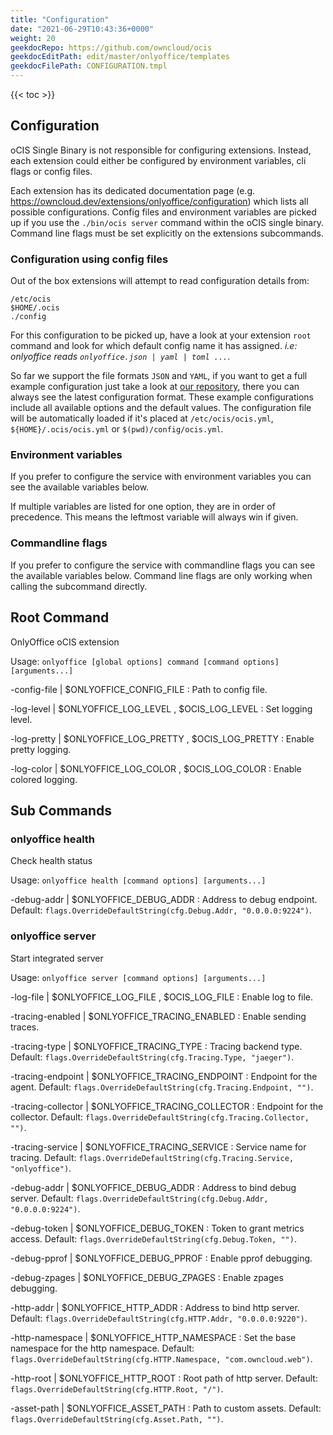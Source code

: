 ```yaml
---
title: "Configuration"
date: "2021-06-29T10:43:36+0000"
weight: 20
geekdocRepo: https://github.com/owncloud/ocis
geekdocEditPath: edit/master/onlyoffice/templates
geekdocFilePath: CONFIGURATION.tmpl
---
```


{{< toc >}}

## Configuration

oCIS Single Binary is not responsible for configuring extensions. Instead, each extension could either be configured by environment variables, cli flags or config files.

Each extension has its dedicated documentation page (e.g. https://owncloud.dev/extensions/onlyoffice/configuration) which lists all possible configurations. Config files and environment variables are picked up if you use the `./bin/ocis server` command within the oCIS single binary. Command line flags must be set explicitly on the extensions subcommands.

### Configuration using config files

Out of the box extensions will attempt to read configuration details from:

```console
/etc/ocis
$HOME/.ocis
./config
```

For this configuration to be picked up, have a look at your extension `root` command and look for which default config name it has assigned. *i.e: onlyoffice reads `onlyoffice.json | yaml | toml ...`*.

So far we support the file formats `JSON` and `YAML`, if you want to get a full example configuration just take a look at [our repository](https://github.com/owncloud/ocis/tree/master/onlyoffice/config), there you can always see the latest configuration format. These example configurations include all available options and the default values. The configuration file will be automatically loaded if it's placed at `/etc/ocis/ocis.yml`, `${HOME}/.ocis/ocis.yml` or `$(pwd)/config/ocis.yml`.

### Environment variables

If you prefer to configure the service with environment variables you can see the available variables below.

If multiple variables are listed for one option, they are in order of precedence. This means the leftmost variable will always win if given.

### Commandline flags

If you prefer to configure the service with commandline flags you can see the available variables below. Command line flags are only working when calling the subcommand directly.

## Root Command

OnlyOffice oCIS extension

Usage: `onlyoffice [global options] command [command options] [arguments...]`


-config-file |  $ONLYOFFICE_CONFIG_FILE
: Path to config file.


-log-level |  $ONLYOFFICE_LOG_LEVEL , $OCIS_LOG_LEVEL
: Set logging level.


-log-pretty |  $ONLYOFFICE_LOG_PRETTY , $OCIS_LOG_PRETTY
: Enable pretty logging.


-log-color |  $ONLYOFFICE_LOG_COLOR , $OCIS_LOG_COLOR
: Enable colored logging.
















## Sub Commands

### onlyoffice health

Check health status

Usage: `onlyoffice health [command options] [arguments...]`






-debug-addr |  $ONLYOFFICE_DEBUG_ADDR
: Address to debug endpoint. Default: `flags.OverrideDefaultString(cfg.Debug.Addr, "0.0.0.0:9224")`.















### onlyoffice server

Start integrated server

Usage: `onlyoffice server [command options] [arguments...]`







-log-file |  $ONLYOFFICE_LOG_FILE , $OCIS_LOG_FILE
: Enable log to file.


-tracing-enabled |  $ONLYOFFICE_TRACING_ENABLED
: Enable sending traces.


-tracing-type |  $ONLYOFFICE_TRACING_TYPE
: Tracing backend type. Default: `flags.OverrideDefaultString(cfg.Tracing.Type, "jaeger")`.


-tracing-endpoint |  $ONLYOFFICE_TRACING_ENDPOINT
: Endpoint for the agent. Default: `flags.OverrideDefaultString(cfg.Tracing.Endpoint, "")`.


-tracing-collector |  $ONLYOFFICE_TRACING_COLLECTOR
: Endpoint for the collector. Default: `flags.OverrideDefaultString(cfg.Tracing.Collector, "")`.


-tracing-service |  $ONLYOFFICE_TRACING_SERVICE
: Service name for tracing. Default: `flags.OverrideDefaultString(cfg.Tracing.Service, "onlyoffice")`.


-debug-addr |  $ONLYOFFICE_DEBUG_ADDR
: Address to bind debug server. Default: `flags.OverrideDefaultString(cfg.Debug.Addr, "0.0.0.0:9224")`.


-debug-token |  $ONLYOFFICE_DEBUG_TOKEN
: Token to grant metrics access. Default: `flags.OverrideDefaultString(cfg.Debug.Token, "")`.


-debug-pprof |  $ONLYOFFICE_DEBUG_PPROF
: Enable pprof debugging.


-debug-zpages |  $ONLYOFFICE_DEBUG_ZPAGES
: Enable zpages debugging.


-http-addr |  $ONLYOFFICE_HTTP_ADDR
: Address to bind http server. Default: `flags.OverrideDefaultString(cfg.HTTP.Addr, "0.0.0.0:9220")`.


-http-namespace |  $ONLYOFFICE_HTTP_NAMESPACE
: Set the base namespace for the http namespace. Default: `flags.OverrideDefaultString(cfg.HTTP.Namespace, "com.owncloud.web")`.


-http-root |  $ONLYOFFICE_HTTP_ROOT
: Root path of http server. Default: `flags.OverrideDefaultString(cfg.HTTP.Root, "/")`.


-asset-path |  $ONLYOFFICE_ASSET_PATH
: Path to custom assets. Default: `flags.OverrideDefaultString(cfg.Asset.Path, "")`.

